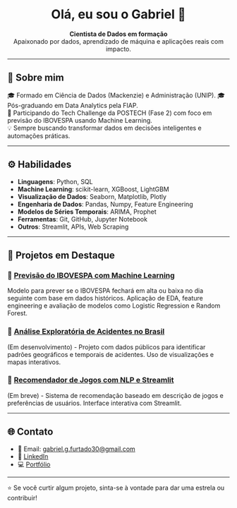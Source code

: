 <h1 align="center">Olá, eu sou o Gabriel 👋</h1>

<p align="center">
  <strong>Cientista de Dados em formação</strong><br/>
  Apaixonado por dados, aprendizado de máquina e aplicações reais com impacto.
</p>

---

## 🧠 Sobre mim

🎓 Formado em Ciência de Dados (Mackenzie) e Administração (UNIP).
🎓 Pós-graduando em Data Analytics pela FIAP.  
🚀 Participando do Tech Challenge da POSTECH (Fase 2) com foco em previsão do IBOVESPA usando Machine Learning.  
💡 Sempre buscando transformar dados em decisões inteligentes e automações práticas.

---

## ⚙️ Habilidades

- **Linguagens**: Python, SQL
- **Machine Learning**: scikit-learn, XGBoost, LightGBM
- **Visualização de Dados**: Seaborn, Matplotlib, Plotly
- **Engenharia de Dados**: Pandas, Numpy, Feature Engineering
- **Modelos de Séries Temporais**: ARIMA, Prophet
- **Ferramentas**: Git, GitHub, Jupyter Notebook
- **Outros**: Streamlit, APIs, Web Scraping

---

## 📌 Projetos em Destaque

### 🔹 [Previsão do IBOVESPA com Machine Learning](https://github.com/GFurts/postech-ibovespa-ml)
Modelo para prever se o IBOVESPA fechará em alta ou baixa no dia seguinte com base em dados históricos. Aplicação de EDA, feature engineering e avaliação de modelos como Logistic Regression e Random Forest.

### 🔹 [Análise Exploratória de Acidentes no Brasil](#)
(Em desenvolvimento) - Projeto com dados públicos para identificar padrões geográficos e temporais de acidentes. Uso de visualizações e mapas interativos.

### 🔹 [Recomendador de Jogos com NLP e Streamlit](#)
(Em breve) - Sistema de recomendação baseado em descrição de jogos e preferências de usuários. Interface interativa com Streamlit.

---

## 🌐 Contato

- 📧 Email: gabriel.g.furtado30@gmail.com
- 💼 [LinkedIn](www.linkedin.com/in/gabriel-furtado30)
- 💻 [Portfólio](https://github.com/GFurts) 

---

⭐ Se você curtir algum projeto, sinta-se à vontade para dar uma estrela ou contribuir!
